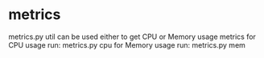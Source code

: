 # metrics
metrics.py util can be used either to get CPU or Memory usage metrics
          for CPU usage run: metrics.py cpu
          for Memory usage run: metrics.py mem
